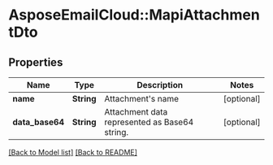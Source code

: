 # AsposeEmailCloud::MapiAttachmentDto
## Properties
Name | Type | Description | Notes
------------ | ------------- | ------------- | -------------
**name** | **String** | Attachment&#39;s name              | [optional] 
**data_base64** | **String** | Attachment data represented as Base64 string.              | [optional] 



[[Back to Model list]](Models.md) [[Back to README]](README.md)


